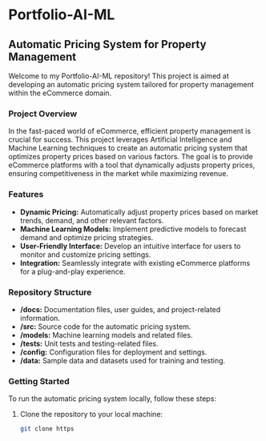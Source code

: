 # Portfolio-AI-ML

## Automatic Pricing System for Property Management

Welcome to my Portfolio-AI-ML repository! This project is aimed at developing an automatic pricing system tailored for property management within the eCommerce domain.

### Project Overview

In the fast-paced world of eCommerce, efficient property management is crucial for success. This project leverages Artificial Intelligence and Machine Learning techniques to create an automatic pricing system that optimizes property prices based on various factors. The goal is to provide eCommerce platforms with a tool that dynamically adjusts property prices, ensuring competitiveness in the market while maximizing revenue.

### Features

- **Dynamic Pricing:** Automatically adjust property prices based on market trends, demand, and other relevant factors.
- **Machine Learning Models:** Implement predictive models to forecast demand and optimize pricing strategies.
- **User-Friendly Interface:** Develop an intuitive interface for users to monitor and customize pricing settings.
- **Integration:** Seamlessly integrate with existing eCommerce platforms for a plug-and-play experience.

### Repository Structure

- **/docs:** Documentation files, user guides, and project-related information.
- **/src:** Source code for the automatic pricing system.
- **/models:** Machine learning models and related files.
- **/tests:** Unit tests and testing-related files.
- **/config:** Configuration files for deployment and settings.
- **/data:** Sample data and datasets used for training and testing.

### Getting Started

To run the automatic pricing system locally, follow these steps:

1. Clone the repository to your local machine:
   ```bash
   git clone https
